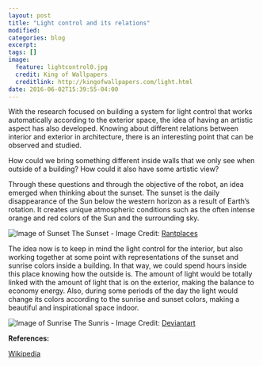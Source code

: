 ```yaml
---
layout: post
title: "Light control and its relations"
modified:
categories: blog
excerpt:
tags: []
image:
  feature: lightcontrol0.jpg
  credit: King of Wallpapers
  creditlink: http://kingofwallpapers.com/light.html
date: 2016-06-02T15:39:55-04:00
---
```


With the research focused on building a system for light control that works automatically according to the exterior space, the idea of having an artistic aspect has also developed. Knowing about different relations between interior and exterior in architecture, there is an interesting point that can be observed and studied.

How could we bring something different inside walls that we only see when outside of a building? How could it also have some artistic view? 

Through these questions and through the objective of the robot, an idea emerged when thinking about the sunset. The sunset is the daily disappearance of the Sun below the western horizon as a result of Earth’s rotation. It creates unique atmospheric conditions such as the often intense orange and red colors of the Sun and the surrounding sky.

![Image of Sunset](https://marinaorru.github.io/images/sunset2.jpg)
The Sunset - Image Credit: [Rantplaces](http://www.rantplaces.com/2014/11/04/10-amazing-sunsets-around-the-world/)

The idea now is to keep in mind the light control for the interior, but also working together at some point with representations of the sunset and sunrise colors inside a building. In that way, we could spend hours inside this place knowing how the outside is. The amount of light would be totally linked with the amount of light that is on the exterior, making the balance to economy energy. Also, during some periods of the day the light would change its colors according to the sunrise and sunset colors, making a beautiful and inspirational space indoor.

![Image of Sunrise](https://marinaorru.github.io/images/sunrise.jpg)
The Sunris - Image Credit: [Deviantart](http://millymiau.deviantart.com/)

**References:**

[Wikipedia](https://en.wikipedia.org/wiki/Sunset#Colors)


[jekyll-gh]: https://github.com/jekyll/jekyll
[jekyll]:    http://jekyllrb.com
